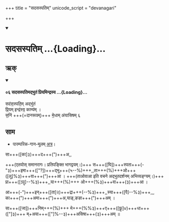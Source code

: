 +++
title = "सदसस्पतिम्"
unicode_script = "devanagari"

+++
<div class="js_include" includetitle="true" newlevelforh1="1" unfilled url="/vedAH_sAma/paravastu-sAma/devaH/lokAntaram/sadasaspatim/">
<details open><summary><h1>सदसस्पतिम् ...{Loading}...</h1></summary>

## ऋक्

<div class="js_include" includetitle="true" newlevelforh1="3" unfilled="" url="/vedAH_Rk/shAkalam/saMhitA/vishvAsa-prastutiH/01/018/06_sadasaspatimadbhutaM_priyamindrasya.md">
<details open><summary><h4>०६ सदसस्पतिमद्भुतं प्रियमिन्द्रस्य ...{Loading}...</h4></summary>


सद॑स॒स्पति॒म् अद्भु॑तं  
प्रि॒यम् इन्द्र॑स्य॒ काम्य॑म् ।  
स॒निं +++(=दानरूपम्)+++ मे॒धाम् अ॑यासिषम् ६

</details>
</div>  



## साम

- पारम्परिक-गान-मूलम् [अत्र](https://archive.org/stream/sAmaveda-jaiminIya-paravastu-paramparA-docs/VIVAAHA%20UPANAYANA%20SAAMAANI%23mode/1up&sa=D&ust=1542425956398000)।
<div caption="रामानुजार्यः 1974 " class="audioEmbed" src="https://archive
.org/download/jaiminIya-sAma-gAna-paravastu-tradition-rAmAnuja/sadas.mp3"></div>
<div caption="गोपालार्यः 2015  " class="audioEmbed" src="https://archive
.org/download/jaiminIya-sAma-gAna-paravastu-tradition-gopAla-2015/sadas.mp3"></div>
<div caption="गोपाल-विश्वासयोर् अनुवचनम् 2018 1x" class="audioEmbed" src="https://archive
.org/download/jaiminIya-sAma-gAna-paravastu-tradition-anuvachanam-gopAla-vishvAsa-2018/sadas.mp3"></div>
<div caption="गोपाल-विश्वासयोर् अनुवचनम् 2018 1.5x" class="audioEmbed" src="https://archive
.org/download/jaiminIya-sAma-gAna-paravastu-tradition-anuvachanam-gopAla-vishvAsa-2018-150p-speed/sadas.mp3"></div>
<div caption="गोपालपवनयोर् अनुवचनम् 2015 1x" class="audioEmbed" src="https://archive
.org/download/jaiminIya-sAma-gAna-paravastu-tradition-anuvachanam-gopAla-pavana-2015/sadas.mp3"></div>
<div caption="गोपालपवनयोर् अनुवचनम् 2015 1.5x" class="audioEmbed" src="https://archive
.org/download/jaiminIya-sAma-gAna-paravastu-tradition-anuvachanam-gopAla-pavana-2015-150p-speed/sadas.mp3"></div>

सा+++([का]३)+++द+++(")+++अ,,  

+++(एतयोस् समानरागः। प्रतिपङ्क्ति भागद्वयम्।)+++
स+++([घि])+++स्पता+++(-"३)+++इमा+++(["?])+++द्भू+++(५--%)+++,,ता+++(%)+++ओ+++([लू]%३)+++वा+++(")+++आ । +++(ताओवाआ इति वचने अद्भुतदर्शनम् अभिव्यङ्ग्यम्।)+++  
प्रा+++([ऽपॄ]--%३)+++,,या+++(%)+++ ओ+++(%३)+++वा+++(३)+++आ ।

आ+++(-")+++इन्+++([ता]२)+++द्रा+++(--%३)+++,,स्या+++([पै]--%३)+++,,,  
का+++(")+++अमा+++(")+++अ,याङ्,ङङा+++(")+++अम् ।

सा+++([जा])+++निम्+++(%)+++ मे+++(%%३)+++ए+++([फॢ]v)+++धा+++(["]३)+++ म्+अया+++(["]%--३)+++असिषा+++(३)+++अम् ॥
</details>
</div>
